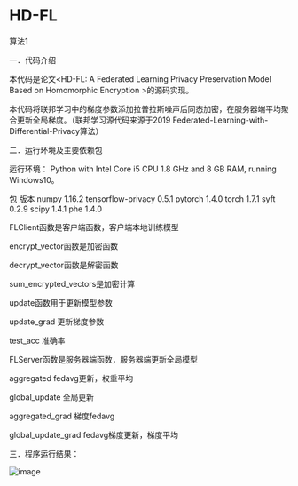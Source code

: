 # HD-FL

算法1

一．代码介绍

本代码是论文<HD-FL: A Federated Learning Privacy Preservation Model Based on Homomorphic Encryption >的源码实现。

本代码将联邦学习中的梯度参数添加拉普拉斯噪声后同态加密，在服务器端平均聚合更新全局梯度。（联邦学习源代码来源于2019 Federated-Learning-with-Differential-Privacy算法）

二．运行环境及主要依赖包

运行环境： Python with Intel Core i5 CPU 1.8 GHz and 8 GB RAM, running Windows10。

包                      	版本
numpy                  	1.16.2
tensorflow-privacy        	0.5.1
pytorch                 		1.4.0
torch                    	1.7.1
syft                     	0.2.9
scipy                   	 	1.4.1
phe                      	1.4.0

FLClient函数是客户端函数，客户端本地训练模型

encrypt_vector函数是加密函数

decrypt_vector函数是解密函数

sum_encrypted_vectors是加密计算

update函数用于更新模型参数

update_grad 更新梯度参数

test_acc 准确率

FLServer函数是服务器端函数，服务器端更新全局模型

aggregated fedavg更新，权重平均

global_update 全局更新

aggregated_grad 梯度fedavg

global_update_grad fedavg梯度更新，梯度平均

三．程序运行结果：
 
![image](https://user-images.githubusercontent.com/104848157/173987940-70f3e150-eb2a-43df-93e5-c02634ce700c.png)


